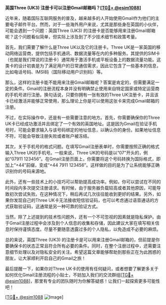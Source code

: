 **英国Three (UK3) 注册卡可以注册Gmail邮箱吗？[[TG💪+ @esim1088](https://t.me/s/esim1088)]**

近年来，随着国际互联网服务的普及，越来越多的人开始使用Gmail作为他们的主要电子邮件平台。然而，对于一些海外用户来说，尤其是那些身在英国的小伙伴，可能会遇到一个问题：英国Three (UK3) 的注册卡是否能够用来注册Gmail邮箱呢？这个问题看似简单，但实际上涉及到了不少技术细节和政策考量。

首先，我们需要了解什么是Three UK以及它的注册卡。Three UK是一家英国的移动网络运营商，提供包括手机通讯、数据流量等在内的多种服务。其提供的SIM卡（也就是我们常说的注册卡）通常用于激活手机或平板设备上的数据流量功能。这类卡的设计初衷是为了满足用户的日常通信需求，因此它包含了一些基本的信息，比如电话号码、IMSI码（国际移动用户识别码）等。

那么，这样的注册卡能不能用来注册Gmail邮箱呢？答案是肯定的，但需要满足一定的条件。Gmail的注册流程本身并没有明确禁止使用来自特定国家或特定运营商的手机号进行注册。换句话说，只要你拥有一张有效的Three UK注册卡，并且该卡已经激活并能够正常使用，那么理论上你是可以使用这张卡来完成Gmail邮箱的注册。

不过，在实际操作中，还是有一些需要注意的地方。首先，你需要确保你的Three UK卡已经成功激活并且绑定了一个有效的英国地址。这是因为Gmail在验证手机号时，可能会要求输入与该号码绑定的地址信息，以确认你的身份。如果地址信息不符，可能会导致注册失败或者账户被冻结。

其次，关于手机号的格式问题。在填写Gmail注册表单时，你需要按照正确的格式输入Three UK的手机号。一般来说，Three UK的号码是以“07”开头的，例如“07911 123456”。在Gmail注册页面上，你需要将这个号码转换为国际格式，即加上“+44”前缀，变成“+44 7911 123456”。这样做的目的是为了让系统能够正确识别你的号码来源地。

此外，还有一些技术上的小技巧可以帮助提高成功率。例如，你可以尝试在不同的时间段内多次提交注册请求。有时候，由于服务器负载较高或者其他原因，可能导致初次尝试失败。在这种情况下，稍后再试几次往往能收到更好的结果。另外，如果你发现自己的Three UK卡无法接收短信验证码，也可以考虑通过语音通话的方式获取验证码，这通常是另一种可靠的验证方式。

当然，除了上述提到的技术性问题外，还有一个不可忽视的因素就是隐私保护。由于Gmail注册过程中会涉及到个人信息的收集和存储，因此建议大家在填写相关信息时保持谨慎态度。尽量不要随意透露过多的个人隐私，以免造成不必要的麻烦。

总的来说，英国Three (UK3) 的注册卡是可以用来注册Gmail邮箱的，但前提是你要确保卡的状态正常且符合所有必要的条件。同时，在整个注册过程中，还需要注意细节处理以及对隐私安全的关注。希望这篇文章能够帮助到那些正在为此困惑的朋友，让大家顺利开启自己的Gmail之旅！

最后提醒一下，如果你对Three UK卡的使用有任何疑问，或者想要了解更多关于如何优化Gmail注册流程的小贴士，不妨加入我们的交流群组[[TG💪+ @esim1088](https://t.me/s/esim1088)]，那里有专业的团队随时为你解答疑惑！让我们一起探索更多可能性吧！

[[TG💪+ @esim1088](https://t.me/s/esim1088) ![Image](https://i.postimg.cc/4NQfJmqS/Snipaste-2025-05-13-00-14-12.png)]